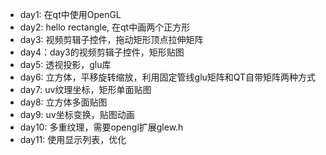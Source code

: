 - day1: 在qt中使用OpenGL
- day2: hello rectangle, 在qt中画两个正方形
- day3: 视频剪辑子控件，拖动矩形顶点拉伸矩阵
- day4：day3的视频剪辑子控件，矩形贴图
- day5: 透视投影，glu库
- day6: 立方体，平移旋转缩放，利用固定管线glu矩阵和QT自带矩阵两种方式
- day7: uv纹理坐标，矩形单面贴图
- day8: 立方体多面贴图
- day9: uv坐标变换，贴图动画
- day10: 多重纹理，需要opengl扩展glew.h
- day11: 使用显示列表，优化
